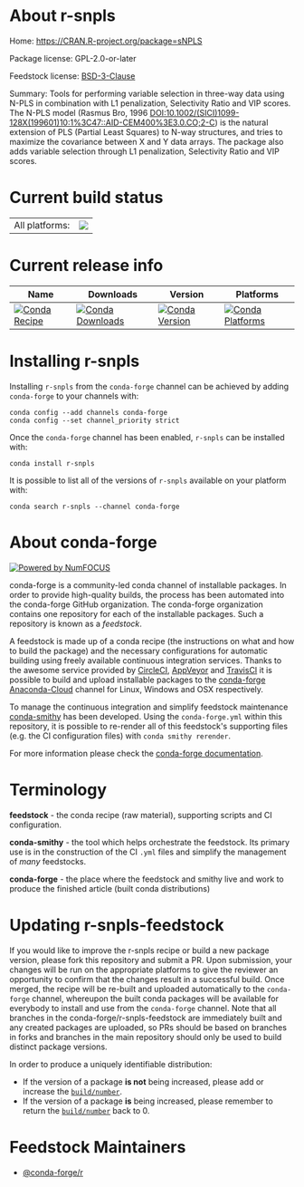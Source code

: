 About r-snpls
=============

Home: https://CRAN.R-project.org/package=sNPLS

Package license: GPL-2.0-or-later

Feedstock license: [BSD-3-Clause](https://github.com/conda-forge/r-snpls-feedstock/blob/master/LICENSE.txt)

Summary: Tools for performing variable selection in three-way data using N-PLS in combination with L1 penalization, Selectivity Ratio and VIP scores. The N-PLS model (Rasmus Bro, 1996 <DOI:10.1002/(SICI)1099-128X(199601)10:1%3C47::AID-CEM400%3E3.0.CO;2-C>) is the natural extension of PLS (Partial Least Squares) to N-way structures, and tries to maximize the covariance between X and Y data arrays. The package also adds variable selection through L1 penalization, Selectivity Ratio and VIP scores.

Current build status
====================


<table><tr><td>All platforms:</td>
    <td>
      <a href="https://dev.azure.com/conda-forge/feedstock-builds/_build/latest?definitionId=5787&branchName=master">
        <img src="https://dev.azure.com/conda-forge/feedstock-builds/_apis/build/status/r-snpls-feedstock?branchName=master">
      </a>
    </td>
  </tr>
</table>

Current release info
====================

| Name | Downloads | Version | Platforms |
| --- | --- | --- | --- |
| [![Conda Recipe](https://img.shields.io/badge/recipe-r--snpls-green.svg)](https://anaconda.org/conda-forge/r-snpls) | [![Conda Downloads](https://img.shields.io/conda/dn/conda-forge/r-snpls.svg)](https://anaconda.org/conda-forge/r-snpls) | [![Conda Version](https://img.shields.io/conda/vn/conda-forge/r-snpls.svg)](https://anaconda.org/conda-forge/r-snpls) | [![Conda Platforms](https://img.shields.io/conda/pn/conda-forge/r-snpls.svg)](https://anaconda.org/conda-forge/r-snpls) |

Installing r-snpls
==================

Installing `r-snpls` from the `conda-forge` channel can be achieved by adding `conda-forge` to your channels with:

```
conda config --add channels conda-forge
conda config --set channel_priority strict
```

Once the `conda-forge` channel has been enabled, `r-snpls` can be installed with:

```
conda install r-snpls
```

It is possible to list all of the versions of `r-snpls` available on your platform with:

```
conda search r-snpls --channel conda-forge
```


About conda-forge
=================

[![Powered by NumFOCUS](https://img.shields.io/badge/powered%20by-NumFOCUS-orange.svg?style=flat&colorA=E1523D&colorB=007D8A)](http://numfocus.org)

conda-forge is a community-led conda channel of installable packages.
In order to provide high-quality builds, the process has been automated into the
conda-forge GitHub organization. The conda-forge organization contains one repository
for each of the installable packages. Such a repository is known as a *feedstock*.

A feedstock is made up of a conda recipe (the instructions on what and how to build
the package) and the necessary configurations for automatic building using freely
available continuous integration services. Thanks to the awesome service provided by
[CircleCI](https://circleci.com/), [AppVeyor](https://www.appveyor.com/)
and [TravisCI](https://travis-ci.com/) it is possible to build and upload installable
packages to the [conda-forge](https://anaconda.org/conda-forge)
[Anaconda-Cloud](https://anaconda.org/) channel for Linux, Windows and OSX respectively.

To manage the continuous integration and simplify feedstock maintenance
[conda-smithy](https://github.com/conda-forge/conda-smithy) has been developed.
Using the ``conda-forge.yml`` within this repository, it is possible to re-render all of
this feedstock's supporting files (e.g. the CI configuration files) with ``conda smithy rerender``.

For more information please check the [conda-forge documentation](https://conda-forge.org/docs/).

Terminology
===========

**feedstock** - the conda recipe (raw material), supporting scripts and CI configuration.

**conda-smithy** - the tool which helps orchestrate the feedstock.
                   Its primary use is in the construction of the CI ``.yml`` files
                   and simplify the management of *many* feedstocks.

**conda-forge** - the place where the feedstock and smithy live and work to
                  produce the finished article (built conda distributions)


Updating r-snpls-feedstock
==========================

If you would like to improve the r-snpls recipe or build a new
package version, please fork this repository and submit a PR. Upon submission,
your changes will be run on the appropriate platforms to give the reviewer an
opportunity to confirm that the changes result in a successful build. Once
merged, the recipe will be re-built and uploaded automatically to the
`conda-forge` channel, whereupon the built conda packages will be available for
everybody to install and use from the `conda-forge` channel.
Note that all branches in the conda-forge/r-snpls-feedstock are
immediately built and any created packages are uploaded, so PRs should be based
on branches in forks and branches in the main repository should only be used to
build distinct package versions.

In order to produce a uniquely identifiable distribution:
 * If the version of a package **is not** being increased, please add or increase
   the [``build/number``](https://docs.conda.io/projects/conda-build/en/latest/resources/define-metadata.html#build-number-and-string).
 * If the version of a package **is** being increased, please remember to return
   the [``build/number``](https://docs.conda.io/projects/conda-build/en/latest/resources/define-metadata.html#build-number-and-string)
   back to 0.

Feedstock Maintainers
=====================

* [@conda-forge/r](https://github.com/conda-forge/r/)

